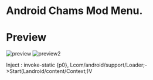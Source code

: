 # Android Chams Mod Menu.

# Preview
![preview](https://user-images.githubusercontent.com/89693960/177047836-3023ce31-9749-423e-9926-393c246799ec.jpg)
![preview2](https://user-images.githubusercontent.com/89693960/177047845-0844679f-a31c-4482-9503-90ea909a4da2.jpg)

Inject :  invoke-static {p0}, Lcom/android/support/Loader;->Start(Landroid/content/Context;)V
